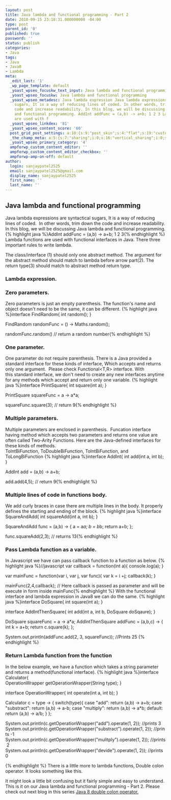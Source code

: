```yaml
---
layout: post
title: Java lambda and functional programming - Part 2
date: 2018-09-15 23:18:31.000000000 -04:00
type: post
parent_id: '0'
published: true
password: ''
status: publish
categories:
- Java
tags:
- Java
- Java8
- Lambda
meta:
  _edit_last: '1'
  _wp_page_template: default
  _yoast_wpseo_focuskw_text_input: Java lambda and functional programming
  _yoast_wpseo_focuskw: Java lambda and functional programming
  _yoast_wpseo_metadesc: Java lambda expression Java lambda expressions are syntactical
    sugars, It is a way of reducing lines of coded. In other words, trim down the
    code and increase readability. In this blog, we will be discussing Java lambda
    and functional programming. AddInt addFunc = (a,b) -> a+b; 1 2 3 Lambda functions
    are used with f
  _yoast_wpseo_linkdex: '81'
  _yoast_wpseo_content_score: '60'
  post_grid_post_settings: a:10:{s:9:"post_skin";s:4:"flat";s:19:"custom_thumb_source";s:92:"https://abyte.stream/wp-content/plugins/post-grid/assets/frontend/css/images/placeholder.png";s:17:"font_awesome_icon";s:0:"";s:23:"font_awesome_icon_color";s:7:"#737272";s:22:"font_awesome_icon_size";s:4:"50px";s:17:"custom_youtube_id";s:0:"";s:15:"custom_vimeo_id";s:0:"";s:21:"custom_dailymotion_id";s:0:"";s:14:"custom_mp3_url";s:0:"";s:20:"custom_soundcloud_id";s:0:"";}
  _the_champ_meta: a:5:{s:7:"sharing";i:0;s:16:"vertical_sharing";i:0;s:7:"counter";i:0;s:16:"vertical_counter";i:0;s:11:"fb_comments";i:0;}
  _yoast_wpseo_primary_category: '4'
  ampforwp_custom_content_editor: ''
  ampforwp_custom_content_editor_checkbox: ''
  ampforwp-amp-on-off: default
author:
  login: sanjaypatel2525
  email: sanjaypatel2525@gmail.com
  display_name: sanjaypatel2525
  first_name: ''
  last_name: ''
---
```

## Java lambda and functional programming
Java lambda expressions are syntactical sugars, It is a way of reducing lines of coded.  In other words, trim down the code and increase readability. In this blog, we will be discussing Java lambda and functional programming.
{% highlight java %}AddInt addFunc = (a,b) -> a+b;
1                  2       3{% endhighlight %}
Lambda functions are used with functional interfaces in Java. There three important rules to write lambda.

The class/interface (1) should only one abstract method.
The argument for the abstract method should match to lambda before arrow part(2).
The return type(3) should match to abstract method return type.

### Lambda expression.


### Zero parameters.
Zero parameters is just an empty parenthesis. The function's name and object doesn't need to be the same, it can be different.
{% highlight java %}interface FindRandom{ 
    int random();
}

FindRandom randomFunc = () -> Maths.random();

randomFunc.random() // return a random number{% endhighlight %}


### One parameter.
One parameter do not require parenthesis. There is a Java provided a standard interface for these kinds of interface, Which accepts and returns only one argument.  Please check Functional<T,R> interface. With this standard interface, we don't need to create any new interfaces anytime for any methods which accept and return only one variable.
{% highlight java %}interface PrintSquare{ 
    int square(int a);
}

PrintSquare squareFunc = a -> a*a;

squareFunc.square(3);  // return 9{% endhighlight %}


### Multiple parameters.
Multiple parameters are enclosed in parenthesis.  Funcation interface having method which accepts two parameters and returns one value are often called Two-Arity Functions. Here are the Java-defined interfaces for these kinds of methods.<br />
ToIntBiFunction, ToDoubleBiFunction, ToIntBiFunction, and ToLongBiFunction
{% highlight java %}interface AddInt{ 
    int add(int a, int b);
}

AddInt add = (a,b) -> a+b;

add.add(4,5); // return 9{% endhighlight %}


### Multiple lines of code in functions body.
We add curly braces in case there are multiple lines in the body. It properly defines the starting and ending of the block.
{% highlight java %}interface SquareAndAdd{ 
    int squareAdd(int a, int b);
}

SquareAndAdd func = (a,b) -> {
    a = a*a;
    b = b*b;
    return a+b;
};

func.squareAdd(2,3); // returns 13{% endhighlight %}


### Pass Lambda function as a variable.
In Javascript we have can pass callback function to a function as below.
{% highlight java %}//javascript
var callback = function(int a){
   console.log(a);
}

var mainFunc = function(var i, var j, var func){
   var k = i +j;
   callback(k);
}

mainFunc(2,4,callback); // Here callback is passed as parameter and will be execute in form inside mainFunc{% endhighlight %}
With the functional interface and lambda expression in Java8 we can do the same.
{% highlight java %}interface DoSquare{ 
  int square(int a);
}

interface AddIntThenSquare{ 
  int add(int a, int b, DoSquare doSqaure);
}

DoSquare squareFunc = a -> a*a;
AddIntThenSquare addFunc = (a,b,c) -> {
    int k = a+b;
    return c.square(k); 
};

System.out.println(addFunc.add(2, 3, squareFunc)); //Prints 25
{% endhighlight %}


### Return Lambda function from the function
In the below example, we have a function which takes a string parameter and returns a method(functional interface).
{% highlight java %}interface Calculator{  
  OperationWrapper getOperationWrapper(String type);
}

interface OperationWrapper{
  int operate(int a, int b);
}


Calculator c = type -> {
  switch(type){
    case "add": 
      return (a,b) -> a+b;
    case "substract": 
      return (a,b) -> a-b;
    case "multiply": 
      return (a,b) -> a*b;
    default: 
      return (a,b) -> a/b;
  }
};
    
System.out.println(c.getOperationWrapper("add").operate(1, 2)); //prints 3
System.out.println(c.getOperationWrapper("substract").operate(1, 2)); //prints -1
System.out.println(c.getOperationWrapper("mulitply").operate(1, 2)); //prints 2
System.out.println(c.getOperationWrapper("devide").operate(1, 2)); //prints 0



{% endhighlight %}
There is a little more to lambda functions, Double colon operator. It looks something like this.

It might look a little bit confusing but it fairly simple and easy to understand. This is it on our Java lambda and functional programming - Part 2. Please check out next blog in this series <a href="https://abyte.stream/2018/09/15/java-8-double-colon-operator/">Java 8 double colon operator.</a>

